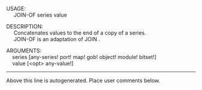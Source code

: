 USAGE:  
&nbsp;&nbsp;&nbsp;&nbsp;&nbsp;JOIN-OF&nbsp;series&nbsp;value&nbsp;  
  
DESCRIPTION:  
&nbsp;&nbsp;&nbsp;&nbsp;&nbsp;Concatenates&nbsp;values&nbsp;to&nbsp;the&nbsp;end&nbsp;of&nbsp;a&nbsp;copy&nbsp;of&nbsp;a&nbsp;series.  
&nbsp;&nbsp;&nbsp;&nbsp;&nbsp;JOIN-OF&nbsp;is&nbsp;an&nbsp;adaptation&nbsp;of&nbsp;JOIN&nbsp;.  
  
ARGUMENTS:  
&nbsp;&nbsp;&nbsp;&nbsp;series&nbsp;[any-series!&nbsp;port!&nbsp;map!&nbsp;gob!&nbsp;object!&nbsp;module!&nbsp;bitset!]  
&nbsp;&nbsp;&nbsp;&nbsp;value&nbsp;[&lt;opt&gt;&nbsp;any-value!]  
___
Above this line is autogenerated. Place user comments below.